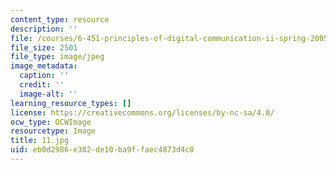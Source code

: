 ```yaml
---
content_type: resource
description: ''
file: /courses/6-451-principles-of-digital-communication-ii-spring-2005/eb0d2986e382de10ba9ffaec4873d4c0_11.jpg
file_size: 2501
file_type: image/jpeg
image_metadata:
  caption: ''
  credit: ''
  image-alt: ''
learning_resource_types: []
license: https://creativecommons.org/licenses/by-nc-sa/4.0/
ocw_type: OCWImage
resourcetype: Image
title: 11.jpg
uid: eb0d2986-e382-de10-ba9f-faec4873d4c0
---
```

